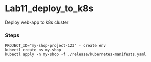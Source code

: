# Lab11_deploy_to_k8s
Deploy web-app to k8s cluster


### Steps 
```
PROJECT_ID="my-shop-project-123" - create env
kubectl create ns my-shop
kubectl apply -n my-shop -f ./release/kubernetes-manifests.yaml
```

